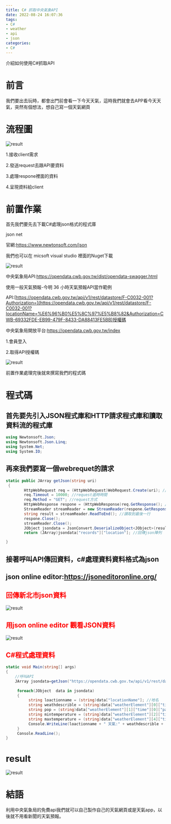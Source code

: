 ```yaml
---
title: C# 抓取中央氣象API
date: 2022-08-24 16:07:36
tags: 
- C#
- weather
- api
- json
categories: 
- C#
---
```



介紹如何使用C#抓取API

# 前言
我們要出去玩時，都會出門前會看一下今天天氣，這時我們就會去APP看今天天氣，突然有個想法，想自己寫一個天氣網頁
<!--more-->
# 流程圖

![result](../image/c_/getweatherapi_1.png "result")

1.接收client需求

2.發送request去跟API要資料

3.處理respone裡面的資料

4.呈現資料給client


# 前置作業
首先我們要先去下載C#處理json格式的程式庫

json net

官網:https://www.newtonsoft.com/json

我們也可以在 micsoft visual studio 裡面的Nuget下載

![result](../image/c_/getweatherapi_2.png "result")

中央氣象局API:https://opendata.cwb.gov.tw/dist/opendata-swagger.html

使用一般天氣預報-今明 36 小時天氣預報API當作範例

API:[https://opendata.cwb.gov.tw/api/v1/rest/datastore/F-C0032-001?Authorization=](https://opendata.cwb.gov.tw/api/v1/rest/datastore/F-C0032-001?locationName=%E6%96%B0%E5%8C%97%E5%B8%82&Authorization=CWB-69332FDE-EB99-479F-8433-DA88413FE5BB)授權碼

中央氣象局開放平台:https://opendata.cwb.gov.tw/index

1.會員登入

2.取得API授權碼


![result](../image/c_/getweatherapi_3.png "result")

前置作業處理完後就來撰寫我們的程式碼

# 程式碼
## 首先要先引入JSON程式庫和HTTP請求程式庫和讀取資料流的程式庫

```C#
using Newtonsoft.Json;
using Newtonsoft.Json.Linq;
using System.Net;
using System.IO;
```

## 再來我們要寫一個webrequet的請求

```C#
static public JArray getJson(string uri)
 {
        HttpWebRequest req = (HttpWebRequest)WebRequest.Create(uri); //request請求
        req.Timeout = 10000; //request逾時時間
        req.Method = "GET"; //request方式
        HttpWebResponse respone = (HttpWebResponse)req.GetResponse(); //接收respone
        StreamReader streamReader = new StreamReader(respone.GetResponseStream(), Encoding.UTF8); //讀取respone資料
        string result = streamReader.ReadToEnd(); //讀取到最後一行
        respone.Close();
        streamReader.Close();
        JObject jsondata = JsonConvert.DeserializeObject<JObject>(result); //將資料轉為json物件
        return (JArray)jsondata["records"]["location"]; //回傳json陣列

}
```


## 接著呼叫API傳回資料，c#處理資料資料格式為json
## json online editor:https://jsoneditoronline.org/
<h2 style="color:red">回傳新北市json資料</h2>

![result](../image/c_/getweatherapi_4.png "result")

<h2 style="color:red">用json online editor 觀看JSON資料</h2>

![result](../image/c_/getweatherapi_5.png "result")
<h2 style="color:red">C#程式處理資料</h2>

```C#
static void Main(string[] args)
{
    //呼叫API
    JArray jsondata=getJson("https://opendata.cwb.gov.tw/api/v1/rest/datastore/F-C0032-001?&Authorization={API授權碼}");
       
     foreach(JObject  data in jsondata)
     {
          string loactionname = (string)data["locationName"]; //地名
          string weathdescrible = (string)data["weatherElement"][0]["time"][0]["parameter"]["parameterName"]; //天氣狀況
          string pop = (string)data["weatherElement"][1]["time"][0]["parameter"]["parameterName"];  //降雨機率
          string mintemperature = (string)data["weatherElement"][2]["time"][0]["parameter"]["parameterName"]; //最低溫度
          string maxtemperature = (string)data["weatherElement"][4]["time"][0]["parameter"]["parameterName"]; //最高溫度
          Console.WriteLine(loactionname + " 天氣:" + weathdescrible + " 溫度:" + mintemperature + "°c-" + maxtemperature + "°c 降雨機率:" + pop + "%");
     }
     Console.ReadLine();
}
```

# result
![result](../image/c_/getweatherapi_6.png "result")


# 結語
利用中央氣象局的免費api我們就可以自己製作自己的天氣網頁或是天氣app，以後就不用看新聞的天氣預報。